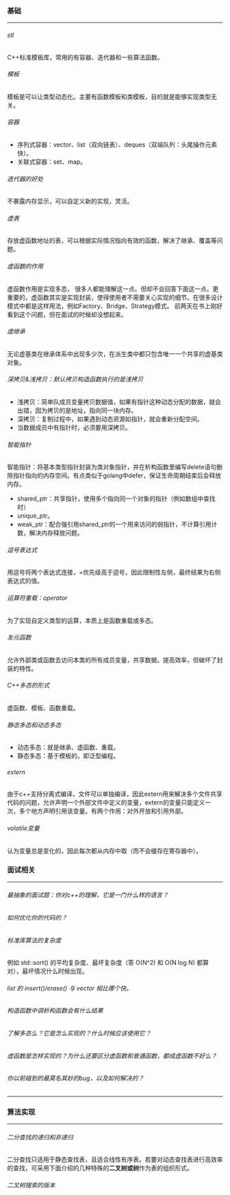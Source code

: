 ### 基础
---
###### stl
C++标准模板库，常用的有容器、迭代器和一些算法函数。
###### 模板
模板是可以让类型动态化。主要有函数模板和类模板，目的就是能够实现类型无关。
###### 容器
- 序列式容器：vector、list（双向链表）、deques（双端队列：头尾操作元素快）。
- 关联式容器：set、map。

###### 迭代器的好处
不暴露内存显示，可以自定义新的实现，灵活。
###### 虚表
存放虚函数地址的表，可以根据实际情况指向有效的函数，解决了继承、覆盖等问题。
###### 虚函数的作用
虚函数作用是实现多态， 很多人都能理解这一点。但却不会回答下面这一点。更重要的，虚函数其实是实现封装，使得使用者不需要关心实现的细节。在很多设计模式中都是这样用法，例如Factory、Bridge、Strategy模式。 前两天在书上刚好看到这个问题，但在面试的时候却没想起来。
###### 虚继承
无论虚基类在继承体系中出现多少次，在派生类中都只包含唯一一个共享的虚基类对象。
###### 深拷贝&浅拷贝：默认拷贝构造函数执行的是浅拷贝
- 浅拷贝：简单队成员变量拷贝数据值，如果有指针这种动态分配的数据，就会出错，因为拷贝的是地址，指向同一块内存。
- 深拷贝：复制过程中，如果遇到动态资源如指针，就会重新分配空间。
- 当数据成员中有指针时，必须要用深拷贝。

###### 智能指针
智能指针：将基本类型指针封装为类对象指针，并在析构函数里编写delete语句删除指针指向的内存空间。有点类似于golang中defer，保证生命周期结束后会释放内存。

- shared_ptr：共享指针，使用多个指向同一个对象的指针（例如数组中查找时）
- unique_ptr。
- weak_ptr：配合强引用shared_ptr的一个用来访问的弱指针，不计算引用计数，解决内存释放问题。

###### 逗号表达式
用逗号将两个表达式连接，=优先级高于逗号，因此限制性左侧，最终结果为右侧表达式的值。
###### 运算符重载：operator
为了实现自定义类型的运算，本质上是函数重载或多态。
###### 友元函数
允许外部类或函数去访问本类的所有成员变量，共享数据。提高效率，但破坏了封装的特性。
###### C++多态的形式
虚函数、模板、函数重载。
###### 静态多态和动态多态
- 动态多态：就是继承、虚函数、重载。
- 静态多态：基于模板的，即泛型编程。

###### extern
由于c++支持分离式编译，文件可以单独编译，因此extern用来解决多个文件共享代码的问题，允许声明一个外部文件中定义的变量，extern的变量只能定义一次，多个地方声明引用该变量。有两个作用：对外开放和引用外部。
###### volatile变量
认为变量总是变化的，因此每次都从内存中取（而不会缓存在寄存器中）。




### 面试相关
---
###### 最抽象的面试题：你对c++的理解，它是一门什么样的语言？
###### 如何优化你的代码的？
###### 标准库算法的复杂度
例如 std::sort() 的平均复杂度、最坏复杂度（答 O(N^2) 和 O(N log N) 都算对），最坏情况什么时候出现。
###### list 的 insert()/erase() 与 vector 相比哪个快。
###### 构造函数中调析构函数会有什么结果
###### 了解多态么？它是怎么实现的？什么时候应该使用它？
###### 虚函数是怎样实现的？为什么还要区分虚函数和普通函数，都成虚函数不好么？
###### 你以前碰到的最莫名其妙的bug，以及如何解决的？


---
### 算法实现
---
###### 二分查找的递归和非递归
二分查找只适用于静态查找表，且适合线性有序表。若要对动态查找表进行高效率的查找，可采用下面介绍的几种特殊的**二叉树或树**作为表的组织形式。


###### 二叉树搜索的版本





























